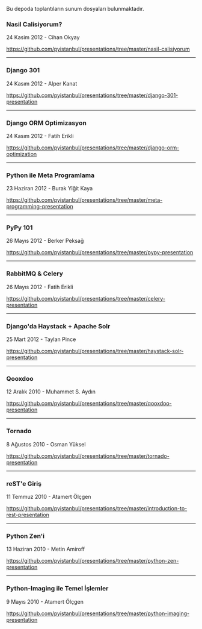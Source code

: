 Bu depoda toplantıların sunum dosyaları bulunmaktadır.

### Nasil Calisiyorum?

24 Kasim 2012 - Cihan Okyay

<https://github.com/pyistanbul/presentations/tree/master/nasil-calisiyorum>

------------------------------------

### Django 301

24 Kasım 2012 - Alper Kanat

<https://github.com/pyistanbul/presentations/tree/master/django-301-presentation>

------------------------------------

### Django ORM Optimizasyon

24 Kasım 2012 - Fatih Erikli

<https://github.com/pyistanbul/presentations/tree/master/django-orm-optimization>

------------------------------------

### Python ile Meta Programlama

23 Haziran 2012 - Burak Yiğit Kaya

<https://github.com/pyistanbul/presentations/tree/master/meta-programming-presentation>

------------------------------------

### PyPy 101

26 Mayıs 2012 - Berker Peksağ

<https://github.com/pyistanbul/presentations/tree/master/pypy-presentation>

------------------------------------

### RabbitMQ & Celery

26 Mayıs 2012 - Fatih Erikli

<https://github.com/pyistanbul/presentations/tree/master/celery-presentation>

------------------------------------

### Django'da Haystack + Apache Solr

25 Mart 2012 - Taylan Pince

<https://github.com/pyistanbul/presentations/tree/master/haystack-solr-presentation>

------------------------------------

### Qooxdoo

12 Aralık 2010 - Muhammet S. Aydın

<https://github.com/pyistanbul/presentations/tree/master/qooxdoo-presentation>

------------------------------------

### Tornado

8 Ağustos 2010 - Osman Yüksel

<https://github.com/pyistanbul/presentations/tree/master/tornado-presentation>

------------------------------------

### reST'e Giriş

11 Temmuz 2010 - Atamert Ölçgen

<https://github.com/pyistanbul/presentations/tree/master/introduction-to-rest-presentation>

------------------------------------

### Python Zen'i

13 Haziran 2010 - Metin Amiroff

<https://github.com/pyistanbul/presentations/tree/master/python-zen-presentation>

------------------------------------

### Python-Imaging ile Temel İşlemler

9 Mayıs 2010 - Atamert Ölçgen

<https://github.com/pyistanbul/presentations/tree/master/python-imaging-presentation>
